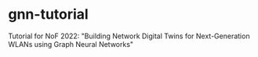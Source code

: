 # gnn-tutorial
Tutorial for NoF 2022: "Building Network Digital Twins for Next-Generation WLANs using Graph Neural Networks"
